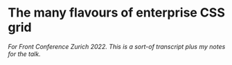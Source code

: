 # The many flavours of enterprise CSS grid

*For Front Conference Zurich 2022. This is a sort-of transcript plus my notes for the talk.*

